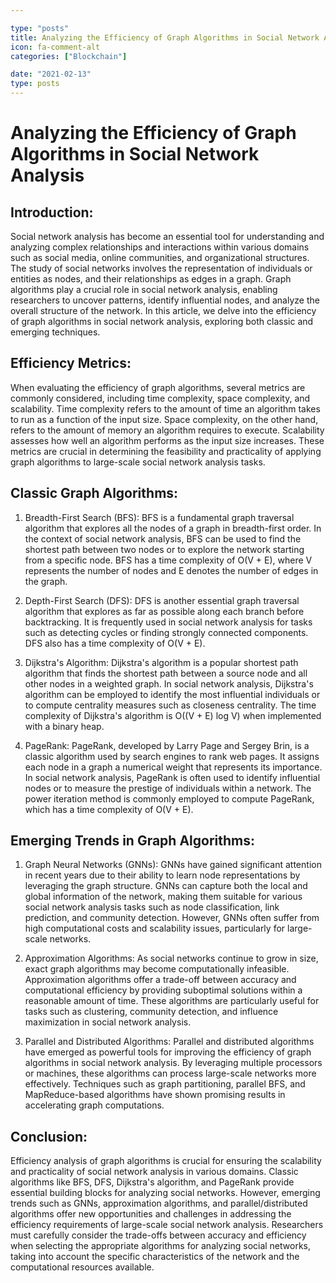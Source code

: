 ```yaml
---

type: "posts"
title: Analyzing the Efficiency of Graph Algorithms in Social Network Analysis
icon: fa-comment-alt
categories: ["Blockchain"]

date: "2021-02-13"
type: posts
---
```





# Analyzing the Efficiency of Graph Algorithms in Social Network Analysis

## Introduction:
Social network analysis has become an essential tool for understanding and analyzing complex relationships and interactions within various domains such as social media, online communities, and organizational structures. The study of social networks involves the representation of individuals or entities as nodes, and their relationships as edges in a graph. Graph algorithms play a crucial role in social network analysis, enabling researchers to uncover patterns, identify influential nodes, and analyze the overall structure of the network. In this article, we delve into the efficiency of graph algorithms in social network analysis, exploring both classic and emerging techniques.

## Efficiency Metrics:
When evaluating the efficiency of graph algorithms, several metrics are commonly considered, including time complexity, space complexity, and scalability. Time complexity refers to the amount of time an algorithm takes to run as a function of the input size. Space complexity, on the other hand, refers to the amount of memory an algorithm requires to execute. Scalability assesses how well an algorithm performs as the input size increases. These metrics are crucial in determining the feasibility and practicality of applying graph algorithms to large-scale social network analysis tasks.

## Classic Graph Algorithms:
1. Breadth-First Search (BFS):
BFS is a fundamental graph traversal algorithm that explores all the nodes of a graph in breadth-first order. In the context of social network analysis, BFS can be used to find the shortest path between two nodes or to explore the network starting from a specific node. BFS has a time complexity of O(V + E), where V represents the number of nodes and E denotes the number of edges in the graph.

2. Depth-First Search (DFS):
DFS is another essential graph traversal algorithm that explores as far as possible along each branch before backtracking. It is frequently used in social network analysis for tasks such as detecting cycles or finding strongly connected components. DFS also has a time complexity of O(V + E).

3. Dijkstra's Algorithm:
Dijkstra's algorithm is a popular shortest path algorithm that finds the shortest path between a source node and all other nodes in a weighted graph. In social network analysis, Dijkstra's algorithm can be employed to identify the most influential individuals or to compute centrality measures such as closeness centrality. The time complexity of Dijkstra's algorithm is O((V + E) log V) when implemented with a binary heap.

4. PageRank:
PageRank, developed by Larry Page and Sergey Brin, is a classic algorithm used by search engines to rank web pages. It assigns each node in a graph a numerical weight that represents its importance. In social network analysis, PageRank is often used to identify influential nodes or to measure the prestige of individuals within a network. The power iteration method is commonly employed to compute PageRank, which has a time complexity of O(V + E).

## Emerging Trends in Graph Algorithms:
1. Graph Neural Networks (GNNs):
GNNs have gained significant attention in recent years due to their ability to learn node representations by leveraging the graph structure. GNNs can capture both the local and global information of the network, making them suitable for various social network analysis tasks such as node classification, link prediction, and community detection. However, GNNs often suffer from high computational costs and scalability issues, particularly for large-scale networks.

2. Approximation Algorithms:
As social networks continue to grow in size, exact graph algorithms may become computationally infeasible. Approximation algorithms offer a trade-off between accuracy and computational efficiency by providing suboptimal solutions within a reasonable amount of time. These algorithms are particularly useful for tasks such as clustering, community detection, and influence maximization in social network analysis.

3. Parallel and Distributed Algorithms:
Parallel and distributed algorithms have emerged as powerful tools for improving the efficiency of graph algorithms in social network analysis. By leveraging multiple processors or machines, these algorithms can process large-scale networks more effectively. Techniques such as graph partitioning, parallel BFS, and MapReduce-based algorithms have shown promising results in accelerating graph computations.

## Conclusion:
Efficiency analysis of graph algorithms is crucial for ensuring the scalability and practicality of social network analysis in various domains. Classic algorithms like BFS, DFS, Dijkstra's algorithm, and PageRank provide essential building blocks for analyzing social networks. However, emerging trends such as GNNs, approximation algorithms, and parallel/distributed algorithms offer new opportunities and challenges in addressing the efficiency requirements of large-scale social network analysis. Researchers must carefully consider the trade-offs between accuracy and efficiency when selecting the appropriate algorithms for analyzing social networks, taking into account the specific characteristics of the network and the computational resources available.